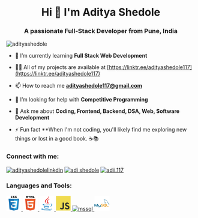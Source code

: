 
<h1 align="center">Hi 👋 I'm Aditya Shedole</h1>
<h3 align="center">A passionate Full-Stack Developer from Pune, India</h3>

<p align="left"> <img src="https://komarev.com/ghpvc/?username=adityashedole&label=Profile%20views&color=0e75b6&style=flat" alt="adityashedole" /> </p>

- 🌱 I’m currently learning **Full Stack Web Development**

- 👨‍💻 All of my projects are available at [https://linktr.ee/adityashedole117](https://linktr.ee/adityashedole117)

- 📫 How to reach me **adityashedole117@gmail.com**

- 🤔 I’m looking for help with **Competitive Programming**

- 💬 Ask me about **Coding, Frontend, Backend, DSA, Web, Software Development**

- ⚡ Fun fact **When I'm not coding, you'll likely find me exploring new things or lost in a good book. ☕📚

<h3 align="left">Connect with me:</h3>
<p align="left">
<a href="www.linkedin.com/in/aditya-shedole-3813832b6" target="blank"><img align="center" src="https://raw.githubusercontent.com/rahuldkjain/github-profile-readme-generator/master/src/images/icons/Social/linked-in-alt.svg" alt="adityashedolelinkdin" height="30" width="40" /></a>
<a href="https://fb.com/adi shedole" target="blank"><img align="center" src="https://raw.githubusercontent.com/rahuldkjain/github-profile-readme-generator/master/src/images/icons/Social/facebook.svg" alt="adi shedole" height="30" width="40" /></a>
<a href="https://instagram.com/adii.117" target="blank"><img align="center" src="https://raw.githubusercontent.com/rahuldkjain/github-profile-readme-generator/master/src/images/icons/Social/instagram.svg" alt="adii.117" height="30" width="40" /></a>
</p>

<h3 align="left">Languages and Tools:</h3>
<p align="left"> <a href="https://www.w3schools.com/css/" target="_blank" rel="noreferrer"> <img src="https://raw.githubusercontent.com/devicons/devicon/master/icons/css3/css3-original-wordmark.svg" alt="css3" width="40" height="40"/> </a> <a href="https://www.w3.org/html/" target="_blank" rel="noreferrer"> <img src="https://raw.githubusercontent.com/devicons/devicon/master/icons/html5/html5-original-wordmark.svg" alt="html5" width="40" height="40"/> </a> <a href="https://www.java.com" target="_blank" rel="noreferrer"> <img src="https://raw.githubusercontent.com/devicons/devicon/master/icons/java/java-original.svg" alt="java" width="40" height="40"/> </a> <a href="https://developer.mozilla.org/en-US/docs/Web/JavaScript" target="_blank" rel="noreferrer"> <img src="https://raw.githubusercontent.com/devicons/devicon/master/icons/javascript/javascript-original.svg" alt="javascript" width="40" height="40"/> </a> <a href="https://www.microsoft.com/en-us/sql-server" target="_blank" rel="noreferrer"> <img src="https://www.svgrepo.com/show/303229/microsoft-sql-server-logo.svg" alt="mssql" width="40" height="40"/> </a> <a href="https://www.mysql.com/" target="_blank" rel="noreferrer"> <img src="https://raw.githubusercontent.com/devicons/devicon/master/icons/mysql/mysql-original-wordmark.svg" alt="mysql" width="40" height="40"/> </a> </p>

